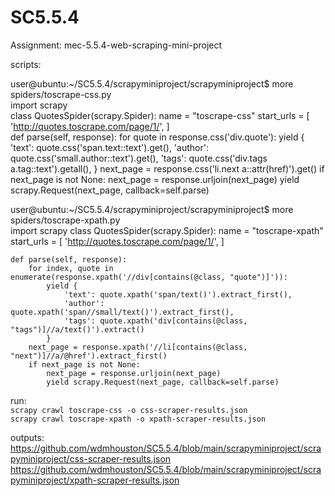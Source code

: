 # SC5.5.4
Assignment: mec-5.5.4-web-scraping-mini-project

scripts:

user@ubuntu:~/SC5.5.4/scrapyminiproject/scrapyminiproject$ more spiders/toscrape-css.py  
import scrapy  
class QuotesSpider(scrapy.Spider):
    name = "toscrape-css"
    start_urls = [
        'http://quotes.toscrape.com/page/1/',
    ]  
    def parse(self, response):
        for quote in response.css('div.quote'):
            yield {
                'text': quote.css('span.text::text').get(),
                'author': quote.css('small.author::text').get(),
                'tags': quote.css('div.tags a.tag::text').getall(),
            }
        next_page = response.css('li.next a::attr(href)').get()
        if next_page is not None:
            next_page = response.urljoin(next_page)
            yield scrapy.Request(next_page, callback=self.parse)


user@ubuntu:~/SC5.5.4/scrapyminiproject/scrapyminiproject$ more spiders/toscrape-xpath.py  
import scrapy
class QuotesSpider(scrapy.Spider):
    name = "toscrape-xpath"
    start_urls = [
        'http://quotes.toscrape.com/page/1/',
    ]

    def parse(self, response):
        for index, quote in enumerate(response.xpath('//div[contains(@class, "quote")]')):
            yield {
                'text': quote.xpath('span/text()').extract_first(),
                'author': quote.xpath('span//small/text()').extract_first(),
                'tags': quote.xpath('div[contains(@class, "tags")]//a/text()').extract()
            }
        next_page = response.xpath('//li[contains(@class, "next")]//a/@href').extract_first()
        if next_page is not None:
            next_page = response.urljoin(next_page)
            yield scrapy.Request(next_page, callback=self.parse)


run:  
`scrapy crawl toscrape-css -o css-scraper-results.json`  
`scrapy crawl toscrape-xpath -o xpath-scraper-results.json`  

outputs:  
  https://github.com/wdmhouston/SC5.5.4/blob/main/scrapyminiproject/scrapyminiproject/css-scraper-results.json  
  https://github.com/wdmhouston/SC5.5.4/blob/main/scrapyminiproject/scrapyminiproject/xpath-scraper-results.json  
